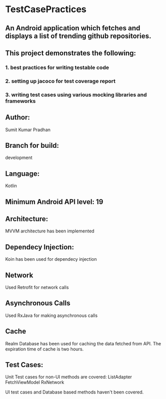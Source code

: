# TestCasePractices
## An Android application which fetches and displays a list of trending github repositories.
## This project demonstrates the following:
### 1. best practices for writing testable code
### 2. setting up jacoco for test coverage report
### 3. writing test cases using various mocking libraries and frameworks

## Author:
Sumit Kumar Pradhan

## Branch for build:
development

## Language:
Kotlin

## Minimum Android API level: 19

## Architecture: 
MVVM architecture has been implemented

## Dependecy Injection:
Koin has been used for dependecy injection

## Network
Used Retrofit for network calls

## Asynchronous Calls
Used RxJava for making asynchronous calls

## Cache
Realm Database has been used for caching the data fetched from API. The expiration time of cache is two hours.

## Test Cases: 
Unit Test cases for non-UI methods are covered:
ListAdapter
FetchViewModel
RxNetwork

UI test cases and Database based methods haven't been covered.

